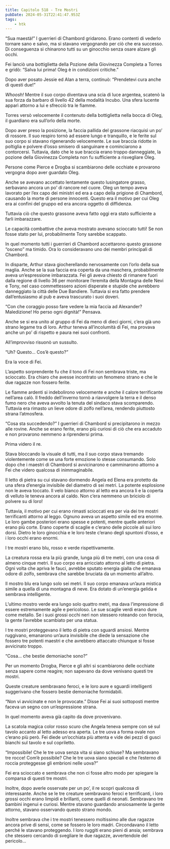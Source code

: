 ```yaml
---
title: Capitolo 518 - Tre Mostri
pubDate: 2024-05-31T22:41:47.953Z
tags:
    - htk
---
```


“Sua maestà!” I guerrieri di Chambord gridarono. Erano contenti di vederlo tornare sano e salvo, ma si stavano vergognando per ciò che era successo. Di conseguenza si chinarono tutti su un ginocchio senza osare alzare gli occhi.

Fei lanciò una bottiglietta della Pozione della Giovinezza Completa a Torres e gridò: “Salva lui prima! Oleg è in condizioni critiche.”

Dopo aver posato Jessie ed Alan a terra, continuò: “Prendetevi cura anche di questi due!”

<em>Whoosh!</em> Mentre il suo corpo diventava una scia di luce argentea, scatenò la sua forza da barbaro di livello 42 della modalità Incubo. Una sfera lucente apparì attorno a lui e sfrecciò tra le fiamme.

Torres versò velocemente il contenuto della bottiglietta nella bocca di Oleg, il guardiano era sull’orlo della morte.

Dopo aver preso la posizione, la faccia pallida del grassone riacquisì un po’ di rossore. Il suo respiro tornò ad essere lungo e tranquillo, e le ferite sul suo corpo si stavano rigenerando velocemente. Le sue braccia ridotte in poltiglia e polvere d’osso smisero di sanguinare e cominciarono a contorcersi. Tuttavia, dato che le sue braccia erano troppo danneggiate, la pozione della Giovinezza Completa non fu sufficiente a risvegliare Oleg.

Persone come Pierce e Drogba si scambiarono delle occhiate e provarono vergogna dopo aver guardato Oleg.

Anche se avevano accettato lentamente questo lusingatore grasso, serbavano ancora un po’ di rancore nel cuore. Oleg un tempo aveva lavorato per l’ex capo dei ministri ed era a capo della prigione di Chambord, causando la morte di persone innocenti. Questo era il motivo per cui Oleg era ai confini del gruppo ed era ancora oggetto di diffidenza.

Tuttavia ciò che questo grassone aveva fatto oggi era stato sufficiente a farli imbarazzare.

Le capacità combattive che aveva mostrato avevano scioccato tutti! Se non fosse stato per lui, probabilmente Tony sarebbe scappato.

In quel momento tutti i guerrieri di Chambord accettarono questo grassone “osceno” ma timido. Ora lo consideravano uno dei membri principali di Chambord.

In disparte, Arthur stava giocherellando nervosamente con l’orlo della sua maglia. Anche se la sua faccia era coperta da una maschera, probabilmente aveva un’espressione imbarazzata. Fei gli aveva chiesto di rimanere fuori dalla regione di livello 36 per monitorare l’eremita della Montagna delle Nevi e Tony, nel caso commettessero azioni disperate e stupide che avrebbero danneggiato la città delle Due Bandiere. Tuttavia si era fatto prendere dall’entusiasmo al pub e aveva trascurato i suoi doveri.

“Con che coraggio posso fare vedere la mia faccia ad Alexander? Maledizione! Ho perso ogni dignità!” Pensava.

Anche se si era unito al gruppo di Fei da meno di dieci giorni, c’era già uno strano legame tra di loro. Arthur teneva all’incolumità di Fei, ma provava anche un po’ di rispetto e paura nei suoi confronti.

All’improvviso risuonò un sussulto.

“Uh? Questo… Cos’è questo?”

Era la voce di Fei.

L’aspetto sorprendente fu che il tono di Fei non sembrava triste, ma scioccato. Era chiaro che avesse incontrato un fenomeno strano e che le due ragazze non fossero ferite.

Le fiamme ardenti si indebolirono velocemente e anche il calore terrificante nell’area calò. Il freddo dell’inverno tornò a riavvolgere la terra e il denso fumo nero che aveva avvolto la tenuta del sindaco stava scomparendo. Tuttavia era rimasto un lieve odore di zolfo nell’area, rendendo piuttosto strana l’atmosfera.

“Cosa sta succedendo?” I guerrieri di Chambord si precipitarono in mezzo alle rovine. Anche se erano ferite, erano più curiosi di ciò che era accaduto e non provarono nemmeno a riprendersi prima.

Prima videro il re.

Stava bloccando la visuale di tutti, ma il suo corpo stava tremando violentemente come se una forte emozione lo stesse consumando. Solo dopo che i maestri di Chambord si avvicinarono e camminarono attorno a Fei che videro qualcosa di inimmaginabile.

Il letto di pietra su cui stavano dormendo Angela ed Elena era protetto da una sfera d’energia invisibile del diametro di sei metri. La potente esplosione non le aveva toccato. Il velo bianco attorno al letto era ancora lì e la coperta di velluto le teneva ancora al caldo. Non c’era nemmeno un briciolo di polvere su di loro!

Tuttavia, il motivo per cui erano rimasti scioccati era per via dei tre mostri terrificanti attorno al leggo. Ognuno aveva un aspetto simile ed era enorme. Le loro gambe posteriori erano spesse e potenti, mentre quelle anteriori erano più corte. Erano coperte di scaglie e c’erano delle piccole ali sui loro dorsi. Dietro le loro ginocchia e le loro teste c’erano degli spuntoni d’osso, e i loro occhi erano enormi.

I tre mostri erano blu, rosso e verde rispettivamente.

La creatura rossa era la più grande, lunga più di tre metri, con una cosa di almeno cinque metri. Il suo corpo era arricciato attorno al letto di pietra. Ogni volta che apriva le fauci, avrebbe sputato energia gialla che emanava odore di zolfo, sembrava che sarebbe bruciata da un momento all’altro.

Il mostro blu era lungo solo sei metri. Il suo corpo emanava un’aura mistica simile a quella di una montagna di neve. Era dotato di un’energia gelida e sembrava intelligente.

L’ultimo mostro verde era lungo solo quattro metri, ma dava l’impressione di essere estremamente agile e pericoloso. Le sue scaglie verdi erano dure come metallo. Se i suoi grossi occhi neri non stessero roteando con ferocia, la gente l’avrebbe scambiato per una statua.

I tre mostri proteggevano il letto di pietra con sguardi ansiosi. Mentre ruggivano, emanarono un’aura invisibile che diede la sensazione che fossero tre potenti maestri e che avrebbero attaccato chiunque si fosse avvicinato troppo.

“Cosa… che bestie demoniache sono?”

Per un momento Drogba, Pierce e gli altri si scambiarono delle occhiate senza sapere come reagire; non sapevano da dove venivano questi tre mostri.

Queste creature sembravano feroci, e le loro aure e sguardi intelligenti suggerivano che fossero bestie demoniache formidabili.

“Non vi avvicinate e non le provocate.” Disse Fei ai suoi sottoposti mentre faceva un segno con un’espressione strana.

In quel momento aveva già capito da dove provenivano.

La scatola magica color rosso scuro che Angela teneva sempre con sé sul tavolo accanto al letto adesso era aperta. Le tre uova a forma ovale non c’erano più però. Fei diede un’occhiata più attenta e vide dei pezzi di gusci bianchi sul tavolo e sul copriletto.

“Impossibile! Che le tre uova senza vita si siano schiuse? Ma sembravano tre rocce! Com’è possibile? Che le tre uova siano speciali e che l’esterno di roccia proteggesse gli embrioni nelle uova?”

Fei era scioccato e sembrava che non ci fosse altro modo per spiegare la comparsa di questi tre mostri.

Inoltre, dopo averle osservate per un po’, il re scoprì qualcosa di interessante. Anche se le tre creature sembravano feroci e terrificanti, i loro grossi occhi erano limpidi e brillanti, come quelli di neonati. Sembravano tre bambini ingenui e curiosi. Mentre stavano guardando ansiosamente la gente attorno, stavano osservando questo strano mondo.

Inoltre sembrava che i tre mostri tenessero moltissimo alle due ragazze ancora prive di sensi, come se fossero le loro madri. Circondavano il letto perché le stavano proteggendo. I loro ruggiti erano pieni di ansia; sembrava che stessero cercando di svegliare le due ragazze, avvertendole del pericolo…



